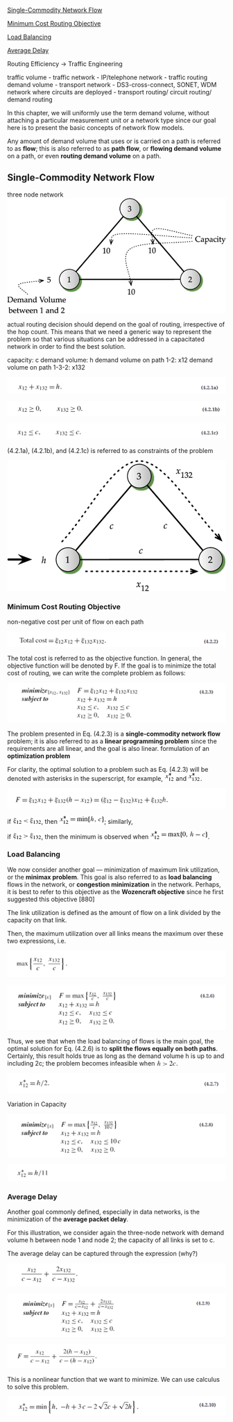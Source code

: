 [Single-Commodity Network Flow](#single-commodity-network-flow)

[Minimum Cost Routing Objective](#minimum-cost-routing-objective)

[Load Balancing](#load-balancing)

[Average Delay](#average-delay)



Routing Efficiency -> Traffic Engineering

traffic volume - traffic network - IP/telephone network - traffic routing
demand volume - transport network - DS3-cross-connect, SONET, WDM network where circuits are deployed - transport routing/ circuit routing/ demand routing

In this chapter, we will uniformly use the term demand volume, 
without attaching a particular measurement unit or a network type
since our goal here is to present the basic concepts of network flow models.


 Any amount of demand volume that uses or is carried on a path is referred to as **flow**; 
 this is also referred to as **path flow**, 
 or **flowing demand volume** on a path, 
 or even **routing demand volume** on a path. 


## Single-Commodity Network Flow


three node network
![three node network](image.png)


actual routing decision should depend on the goal of routing, irrespective of the hop count. 
This means that we need a generic way to represent the problem so that various situations can be addressed in a capacitated network in order to find the best solution.

capacity: c
demand volume: h
demand volume on path 1-2: x12
demand volume on path 1-3-2: x132

![Alt text](image-1.png)

![Alt text](image-6.png)

![Alt text](image-5.png)

(4.2.1a), (4.2.1b), and (4.2.1c) is referred to as constraints of the problem

![Alt text](image-7.png)


### Minimum Cost Routing Objective


non-negative cost per unit of flow on each path

![Alt text](image-8.png)

The total cost is referred to as the objective function. In general, the objective function will be denoted by F. If the goal is to minimize the total cost of routing, we can write the complete problem as follows:

![description of the problem](image-9.png)


The problem presented in Eq. (4.2.3) is a **single-commodity network flow** problem; 
it is also referred to as a **linear programming problem** 
since the requirements  are all linear, 
and the goal is also linear.
formulation of an **optimization problem**


For clarity, the optimal solution to a problem such as Eq. (4.2.3) will be denoted with asterisks in the superscript, for example, 
![Alt text](image-10.png) and ![Alt text](image-11.png).



![Alt text](image-13.png)

if ![Alt text](image-14.png), then ![Alt text](image-15.png); similarly, 

if ![Alt text](image-16.png), then the minimum is observed when ![Alt text](image-17.png).


### Load Balancing


We now consider another goal — minimization of maximum link utilization, 
or the **minimax problem**. 
This goal is also referred to as **load balancing** flows in the network, 
or **congestion minimization** in the network. Perhaps, 
it is best to refer to this objective as the **Wozencraft objective** since he first suggested this objective [880]


The link utilization is defined as the amount of flow on a link divided by the capacity on that link. 

Then, the maximum utilization over all links means the maximum over these two expressions, i.e.

![Alt text](image-18.png)

![Alt text](image-19.png)

Thus, we see that when the load balancing of flows is the main goal, the optimal solution for Eq. (4.2.6) is to **split the flows equally on both paths**. Certainly, this result holds true as long as the demand volume h is up to and including 2c; the problem becomes infeasible when ![Alt text](image-21.png).

![Alt text](image-20.png)



Variation in Capacity

![Alt text](image-22.png)

![Alt text](image-23.png)



### Average Delay

Another goal commonly defined, especially in data networks, is the minimization of the **average packet delay**. 

For this illustration, we consider again the three-node network with demand volume h between node 1 and node 2; the capacity of all links is set to c. 

The average delay can be captured through the expression
(why?)

![Alt text](image-24.png)

![Alt text](image-25.png)

![Alt text](image-26.png)

This is a nonlinear function that we want to minimize. We can use calculus to solve this problem. 

![Alt text](image-27.png)